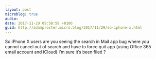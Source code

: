 ```yaml
---
layout: post
microblog: true
audio: 
date: 2017-11-29 09:58:59 +0100
guid: http://adamprocter.micro.blog/2017/11/29/so-iphone-x.html
---
```

So iPhone X users are you seeing the search in Mail app bug where you cannot cancel out of search and have to force quit app (using Office 365 email account and iCloud) I’m sure it’s been filed ?
